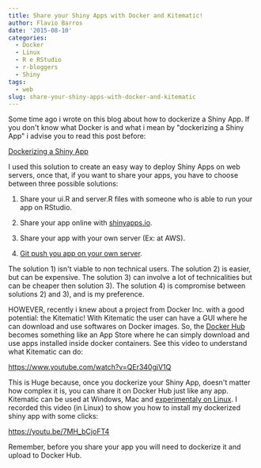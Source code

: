 ```yaml
---
title: Share your Shiny Apps with Docker and Kitematic!
author: Flavio Barros
date: '2015-08-10'
categories:
  - Docker
  - Linux
  - R e RStudio
  - r-bloggers
  - Shiny
tags:
  - web
slug: share-your-shiny-apps-with-docker-and-kitematic
---
```


Some time ago i wrote on this blog about how to dockerize a Shiny App. If you don't know what Docker is and what i mean by "dockerizing a Shiny App" i advise you to read this post before:

[Dockerizing a Shiny App](http://www.flaviobarros.net/2015/04/30/dockerizing-a-shiny-app/)

I used this solution to create an easy way to deploy Shiny Apps on web servers, once that, if you want to share your apps, you have to choose between three possible solutions:

1) Share your ui.R and server.R files with someone who is able to run your app on RStudio.

2) Share your app online with [shinyapps.io](http://www.shinyapps.io/).

3) Share your app with your own server (Ex: at AWS).

4) [Git push you app on your own server](http://www.flaviobarros.net/2015/05/11/git-pushing-shiny-apps-with-docker-dokku/).

The solution 1) isn't viable to non technical users. The solution 2) is easier, but can be expensive. The solution 3) can involve a lot of technicalities but can be cheaper then solution 3). The solution 4) is compromise between solutions 2) and 3), and is my preference.

HOWEVER, recently i knew about a project from Docker Inc. with a good potential: the Kitematic! With Kitematic the user can have a GUI where he can download and use softwares on Docker images. So, the [Docker Hub](https://hub.docker.com/) becomes something like an App Store where he can simply download and use apps installed inside docker containers. See this video to understand what Kitematic can do:

https://www.youtube.com/watch?v=QEr340gjV1Q

This is Huge because, once you dockerize your Shiny App, doesn't matter how complex it is, you can share it on Docker Hub just like any app. Kitematic can be used at Windows, Mac and [experimentaly on Linux](https://github.com/kitematic/kitematic/issues/49). I recorded this video (in Linux) to show you how to install my dockerized shiny app with some clicks:

https://youtu.be/7MH_bCjoFT4

Remember, before you share your app you will need to dockerize it and upload to Docker Hub.
